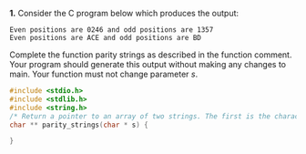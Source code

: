 **1.** Consider the C program below which produces the output:
```
Even positions are 0246 and odd positions are 1357
Even positions are ACE and odd positions are BD
```
Complete the function parity strings as described in the function comment. Your program should generate this output without making any changes to main. Your function must not change parameter *s*.

```c
#include <stdio.h>
#include <stdlib.h>
#include <string.h>
/* Return a pointer to an array of two strings. The first is the characters of string s that are in odd positions and the second is the characters from s that are in even positions */
char ** parity_strings(char * s) {

}
```